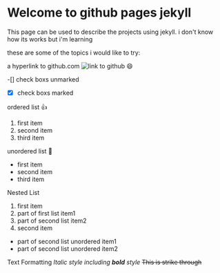 # Welcome to github pages jekyll

This page can be used to describe the projects using jekyll. i don't know how its works but i'm learning

these are some of the topics i would like to try:

a hyperlink to github.com ![link to github](https://github.com/saitama-op) :smile:

  -[] check boxs unmarked
  -[x] check boxs marked

ordered list :+1:
1. first item
2. second item
3. third item

unordered list :evergreen_tree:
* first item
* second item
* third item

Nested List

1. first item
  1. part of first list item1
  2. part of second list item2
2. second item
  * part of second list unordered item1
  * part of second list unordered item2
  
Text Formatting
*Italic style including **bold** style*
~~This is strike through~~
